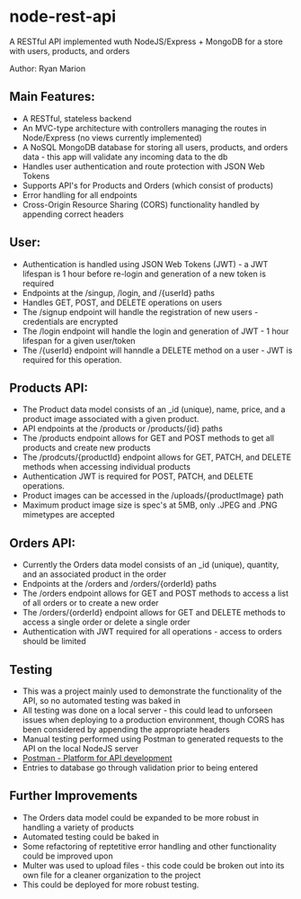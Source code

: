 # node-rest-api
A RESTful API implemented wuth NodeJS/Express + MongoDB for a store with users, products, and orders

Author: Ryan Marion

## Main Features:
- A RESTful, stateless backend
- An MVC-type architecture with controllers managing the routes in Node/Express (no views currently implemented)
- A NoSQL MongoDB database for storing all users, products, and orders data - this app will validate any incoming data to the db
- Handles user authentication and route protection with JSON Web Tokens
- Supports API's for Products and Orders (which consist of products)
- Error handling for all endpoints
- Cross-Origin Resource Sharing (CORS) functionality handled by appending correct headers

## User:
- Authentication is handled using JSON Web Tokens (JWT) - a JWT lifespan is 1 hour before re-login and generation of a new token is required
- Endpoints at the /singup, /login, and /{userId} paths
- Handles GET, POST, and DELETE operations on users
- The /signup endpoint will handle the registration of new users - credentials are encrypted
- The /login endpoint will handle the login and generation of JWT - 1 hour lifespan for a given user/token
- The /{userId} endpoint will hanndle a DELETE method on a user - JWT is required for this operation.

## Products API:
- The Product data model consists of an _id (unique), name, price, and a product image associated with a given product.
- API endpoints at the /products or /products/{id} paths
- The /products endpoint allows for GET and POST methods to get all products and create new products
- The /prodcuts/{productId} endpoint allows for GET, PATCH, and DELETE methods when accessing individual products
- Authentication JWT is required for POST, PATCH, and DELETE operations.
- Product images can be accessed in the /uploads/{productImage} path
- Maximum product image size is spec's at 5MB, only .JPEG and .PNG mimetypes are accepted

## Orders API:
- Currently the Orders data model consists of an _id (unique), quantity, and an associated product in the order
- Endpoints at the /orders and /orders/{orderId} paths
- The /orders endpoint allows for GET and POST methods to access a list of all orders or to create a new order
- The /orders/{orderId} endpoint allows for GET and DELETE methods to access a single order or delete a single order
- Authentication with JWT required for all operations - access to orders should be limited

## Testing
- This was a project mainly used to demonstrate the functionality of the API, so no automated testing was baked in
- All testing was done on a local server - this could lead to unforseen issues when deploying to a production environment, though CORS has been considered by appending the appropriate headers
- Manual testing performed using Postman to generated requests to the API on the local NodeJS server
- [Postman - Platform for API development](https://www.getpostman.com/)
- Entries to database go through validation prior to being entered

## Further Improvements
- The Orders data model could be expanded to be more robust in handling a variety of products
- Automated testing could be baked in
- Some refactoring of reptetitive error handling and other functionality could be improved upon
- Multer was used to upload files - this code could be broken out into its own file for a cleaner organization to the project
- This could be deployed for more robust testing.
